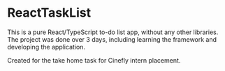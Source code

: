 # ReactTaskList

This is a pure React/TypeScript to-do list app, without any other libraries. The project was done over 3 days, including learning the framework and developing the application.

Created for the take home task for Cinefly intern placement.
